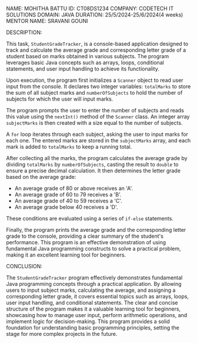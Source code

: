 NAME: MOHITHA BATTU 
ID: CT08DS1234 
COMPANY: CODETECH IT SOLUTIONS 
DOMAIN: JAVA 
DURATION: 25/5/2024-25/6/2024(4 weeks) 
MENTOR NAME: SRAVANI GOUNI

DESCRIPTION:

This task, `StudentGradeTracker`, is a console-based application designed to track and calculate the average grade and corresponding letter grade of a student based on marks obtained in various subjects. The program leverages basic Java concepts such as arrays, loops, conditional statements, and user input handling to achieve its functionality.

Upon execution, the program first initializes a `Scanner` object to read user input from the console. It declares two integer variables: `totalMarks` to store the sum of all subject marks and `numberOfSubjects` to hold the number of subjects for which the user will input marks.

The program prompts the user to enter the number of subjects and reads this value using the `nextInt()` method of the `Scanner` class. An integer array `subjectMarks` is then created with a size equal to the number of subjects.

A `for` loop iterates through each subject, asking the user to input marks for each one. The entered marks are stored in the `subjectMarks` array, and each mark is added to `totalMarks` to keep a running total.

After collecting all the marks, the program calculates the average grade by dividing `totalMarks` by `numberOfSubjects`, casting the result to `double` to ensure a precise decimal calculation. It then determines the letter grade based on the average grade:
- An average grade of 80 or above receives an 'A'.
- An average grade of 60 to 79 receives a 'B'.
- An average grade of 40 to 59 receives a 'C'.
- An average grade below 40 receives a 'D'.

These conditions are evaluated using a series of `if-else` statements.

Finally, the program prints the average grade and the corresponding letter grade to the console, providing a clear summary of the student's performance. This program is an effective demonstration of using fundamental Java programming constructs to solve a practical problem, making it an excellent learning tool for beginners.

CONCLUSION:

The `StudentGradeTracker` program effectively demonstrates fundamental Java programming concepts through a practical application. By allowing users to input subject marks, calculating the average, and assigning a corresponding letter grade, it covers essential topics such as arrays, loops, user input handling, and conditional statements. The clear and concise structure of the program makes it a valuable learning tool for beginners, showcasing how to manage user input, perform arithmetic operations, and implement logic for decision-making. This program provides a solid foundation for understanding basic programming principles, setting the stage for more complex projects in the future.
